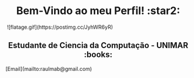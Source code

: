 <h1 align="center">Bem-Vindo ao meu Perfil! :star2: </h1>
<img align="center"> ![flatage.gif](https://postimg.cc/JyhWR6yR) </img>
<br>
<h2 align="center"> Estudante de Ciencia da Computação - UNIMAR :books: </h2>
[Email](mailto:raulmab@gmail.com)
<!--
**Raul-Mozart/Raul-Mozart** is a ✨ _special_ ✨ repository because its `README.md` (this file) appears on your GitHub profile.

Here are some ideas to get you started:

- 🔭 I’m currently working on ...
- 🌱 I’m currently learning ...
- 👯 I’m looking to collaborate on ...
- 🤔 I’m looking for help with ...
- 💬 Ask me about ...
- 📫 How to reach me: ...
- 😄 Pronouns: ...
- ⚡ Fun fact: ...
-->
